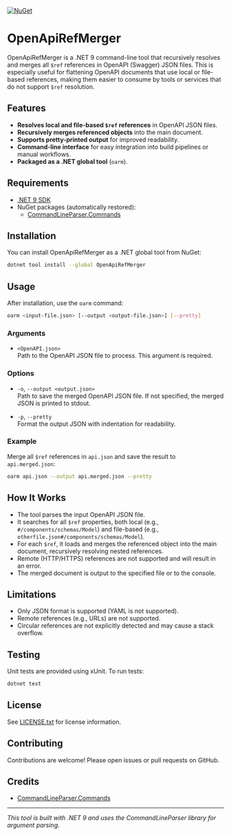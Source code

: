 [![NuGet](https://img.shields.io/nuget/v/OpenApiRefMerger?color=blue)](https://www.nuget.org/packages/OpenApiRefMerger)

# OpenApiRefMerger

OpenApiRefMerger is a .NET 9 command-line tool that recursively resolves and merges all `$ref` references in OpenAPI (Swagger) JSON files. This is especially useful for flattening OpenAPI documents that use local or file-based references, making them easier to consume by tools or services that do not support `$ref` resolution.

## Features

- **Resolves local and file-based `$ref` references** in OpenAPI JSON files.
- **Recursively merges referenced objects** into the main document.
- **Supports pretty-printed output** for improved readability.
- **Command-line interface** for easy integration into build pipelines or manual workflows.
- **Packaged as a .NET global tool** (`oarm`).

## Requirements

- [.NET 9 SDK](https://dotnet.microsoft.com/download/dotnet/9.0)
- NuGet packages (automatically restored):
    - [CommandLineParser.Commands](https://www.nuget.org/packages/CommandLineParser.Commands)

## Installation

You can install OpenApiRefMerger as a .NET global tool from NuGet:

```bash
dotnet tool install --global OpenApiRefMerger
```

## Usage

After installation, use the `oarm` command:

```bash
oarm <input-file.json> [--output <output-file.json>] [--pretty]
```

### Arguments

- `<OpenAPI.json>`  
  Path to the OpenAPI JSON file to process. This argument is required.

### Options

- `-o`, `--output <output.json>`  
  Path to save the merged OpenAPI JSON file. If not specified, the merged JSON is printed to stdout.

- `-p`, `--pretty`  
  Format the output JSON with indentation for readability.

### Example

Merge all `$ref` references in `api.json` and save the result to `api.merged.json`:

```bash
oarm api.json --output api.merged.json --pretty
```

## How It Works

- The tool parses the input OpenAPI JSON file.
- It searches for all `$ref` properties, both local (e.g., `#/components/schemas/Model`) and file-based (e.g., `otherfile.json#/components/schemas/Model`).
- For each `$ref`, it loads and merges the referenced object into the main document, recursively resolving nested references.
- Remote (HTTP/HTTPS) references are not supported and will result in an error.
- The merged document is output to the specified file or to the console.

## Limitations

- Only JSON format is supported (YAML is not supported).
- Remote references (e.g., URLs) are not supported.
- Circular references are not explicitly detected and may cause a stack overflow.

## Testing

Unit tests are provided using xUnit. To run tests:

```bash
dotnet test
```

## License

See [LICENSE.txt](../../LICENSE.txt) for license information.

## Contributing

Contributions are welcome! Please open issues or pull requests on GitHub.

## Credits

- [CommandLineParser.Commands](https://github.com/commandlineparser/commandline)

---

*This tool is built with .NET 9 and uses the CommandLineParser library for argument parsing.*



